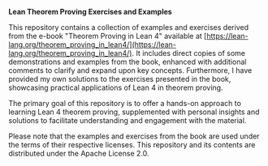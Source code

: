 **Lean Theorem Proving Exercises and Examples**

This repository contains a collection of examples and exercises derived from the e-book "Theorem Proving in Lean 4" available at [https://lean-lang.org/theorem_proving_in_lean4/](https://lean-lang.org/theorem_proving_in_lean4/). It includes direct copies of some demonstrations and examples from the book, enhanced with additional comments to clarify and expand upon key concepts. Furthermore, I have provided my own solutions to the exercises presented in the book, showcasing practical applications of Lean 4 in theorem proving.

The primary goal of this repository is to offer a hands-on approach to learning Lean 4 theorem proving, supplemented with personal insights and solutions to facilitate understanding and engagement with the material.

Please note that the examples and exercises from the book are used under the terms of their respective licenses. This repository and its contents are distributed under the Apache License 2.0.
